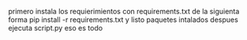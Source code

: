 primero instala los requierimientos con requirements.txt
de la siguienta forma
pip install -r requirements.txt
y listo paquetes intalados
despues ejecuta script.py eso
es todo
